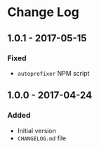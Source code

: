 # Change Log

## 1.0.1 - 2017-05-15

### Fixed

- `autoprefixer` NPM script

## 1.0.0 - 2017-04-24

### Added

- Initial version
- `CHANGELOG.md` file
